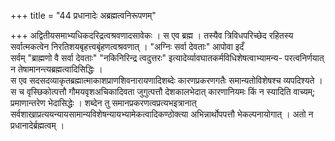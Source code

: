 +++
title = "44 प्रधानादेः अब्रह्मत्वनिरूपणम्"

+++
अद्वितीयसमाभ्यधिकदरिद्रत्वश्रवणादसावेकः । स एव ब्रह्म । तस्यैव त्रिविधपरिच्छेद रहितस्य सर्वात्मकत्वेन निरतिशयबृहत्त्वबृंहणत्वश्रवणात् । "अग्निः सर्वा देवताः" आपोवा इदँ   
सर्वम् "ब्राह्मणो वै सर्वा देवताः" "नकिनिरिन्द्र त्वदुत्तरः" इत्यादेर्व्यावघातकर्मविधिशेषत्वाभ्यामन्य- परत्वनिर्णयात् न तेषामानन्त्यब्रह्मत्वादिसिद्धिः ।   
 स एव सदसदव्याकृतब्रह्मात्माकाशप्राणशिवनारायणादिशब्देः कारणप्रकरणगतैः समान्यतोविशेषश्च व्यपदिश्यते । स च वृस्छिकोत्पत्तौ गौमयवृशअचिकादिवता जुगुत्पत्तौ देशकालभेदात् कारणानियमः किं न स्यादिति वाच्यम्; प्रमाणान्तरेण भेदासिद्धेः । शब्देन तु समानप्रकरणत्वप्रत्यभइत्रानात् सर्वशाखाप्रत्ययन्यायसामान्यविशेषन्यायभ्यामेकत्वादिकण्ठोक्त्या अभिन्नार्थोपपत्तौ भेकल्पनायोगात् । अतो न प्रधानादेर्ब्रह्मत्वम् ।
